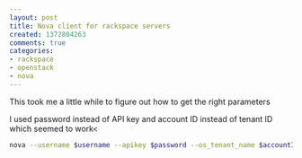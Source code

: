 ```yaml
---
layout: post
title: Nova client for rackspace servers
created: 1372804263
comments: true
categories:
- rackspace
- openstack
- nova
---
```


This took me a little while to figure out how to get the right parameters

I used password instead of API key and account ID instead of tenant ID which seemed to work<


```bash
nova --username $username --apikey $password --os_tenant_name $accountID --os_auth_url https://auth.api.rackspacecloud.com --os_region_name ORD  list
```
